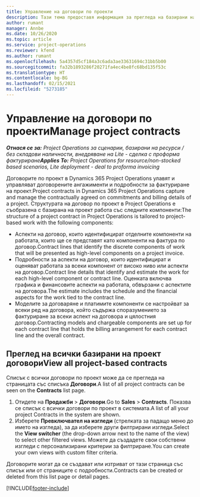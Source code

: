 ```yaml
---
title: Управление на договори по проекти
description: Тази тема предоставя информация за прегледа на базирани на проект договори.
author: rumant
manager: Annbe
ms.date: 10/26/2020
ms.topic: article
ms.service: project-operations
ms.reviewer: kfend
ms.author: rumant
ms.openlocfilehash: 5a4357d5cf184a3c6ada3ae33631694c31bb5b00
ms.sourcegitcommit: fa32b1893286f20271fa4ec4be8fc68bd135f53c
ms.translationtype: HT
ms.contentlocale: bg-BG
ms.lasthandoff: 02/15/2021
ms.locfileid: "5273185"
---
```

# <a name="manage-project-contracts"></a><span data-ttu-id="94274-103">Управление на договори по проекти</span><span class="sxs-lookup"><span data-stu-id="94274-103">Manage project contracts</span></span>

<span data-ttu-id="94274-104">_**Отнася се за:** Project Operations за сценарии, базирани на ресурси / без складови наличности, внедряване на Lite - сделка с проформа фактуриране_</span><span class="sxs-lookup"><span data-stu-id="94274-104">_**Applies To:** Project Operations for resource/non-stocked based scenarios, Lite deployment - deal to proforma invoicing_</span></span>

<span data-ttu-id="94274-105">Договорите по проект в Dynamics 365 Project Operations улавят и управляват договорените ангажименти и подробности за фактуриране на проект.</span><span class="sxs-lookup"><span data-stu-id="94274-105">Project contracts in Dynamics 365 Project Operations capture and manage the contractually agreed on commitments and billing details of a project.</span></span> <span data-ttu-id="94274-106">Структурата на договор по проект в Project Operations е съобразена с базирана на проект работа със следните компоненти:</span><span class="sxs-lookup"><span data-stu-id="94274-106">The structure of a project contract in Project Operations is tailored to project-based work with the following components:</span></span>

- <span data-ttu-id="94274-107">Аспекти на договор, които идентифицират отделните компоненти на работата, които ще се представят като компоненти на фактура по договор.</span><span class="sxs-lookup"><span data-stu-id="94274-107">Contract lines that identify the discrete components of work that will be presented as high-level components on a project invoice.</span></span>
- <span data-ttu-id="94274-108">Подробности за аспекти на договор, които идентифицират и оценяват работата за всеки компонент от високо ниво или аспекти на договор.</span><span class="sxs-lookup"><span data-stu-id="94274-108">Contract line details that identify and estimate the work for each high-level component or contract line.</span></span> <span data-ttu-id="94274-109">Оценката включва графика и финансовите аспекти на работата, обвързани с аспектите на договора.</span><span class="sxs-lookup"><span data-stu-id="94274-109">The estimate includes the schedule and the financial aspects for the work tied to the contract line.</span></span>
- <span data-ttu-id="94274-110">Моделите за договаряне и платимите компоненти се настройват за всеки ред на договора, който съдържа споразумението за фактуриране за всеки аспект на договора и цялостния договор.</span><span class="sxs-lookup"><span data-stu-id="94274-110">Contracting models and chargeable components are set up for each contract line that holds the billing arrangement for each contract line and the overall contract.</span></span>

## <a name="view-all-project-based-contracts"></a><span data-ttu-id="94274-111">Преглед на всички базирани на проект договори</span><span class="sxs-lookup"><span data-stu-id="94274-111">View all project-based contracts</span></span>

<span data-ttu-id="94274-112">Списък с всички договори по проект може да се прегледа на страницата със списъка **Договори**.</span><span class="sxs-lookup"><span data-stu-id="94274-112">A list of all project contracts can be seen on the **Contracts** list page.</span></span> 

1. <span data-ttu-id="94274-113">Отидете на **Продажби** > **Договори**.</span><span class="sxs-lookup"><span data-stu-id="94274-113">Go to **Sales** > **Contracts**.</span></span> <span data-ttu-id="94274-114">Показва се списък с всички договори по проект в системата.</span><span class="sxs-lookup"><span data-stu-id="94274-114">A list of all your project Contracts in the system are shown.</span></span> 
2. <span data-ttu-id="94274-115">Изберете **Превключвател на изгледи** (стрелката за падащо меню до името на изгледа), за да изберете други филтрирани изгледи.</span><span class="sxs-lookup"><span data-stu-id="94274-115">Select the **View switcher** (the drop-down arrow next to the name of the view) to select other filtered views.</span></span> <span data-ttu-id="94274-116">Можете да създадете свои собствени изгледи с персонализирани критерии за филтриране.</span><span class="sxs-lookup"><span data-stu-id="94274-116">You can create your own views with custom filter criteria.</span></span>

<span data-ttu-id="94274-117">Договорите могат да се създават или изтриват от тази страница със списък или от страниците с подробности.</span><span class="sxs-lookup"><span data-stu-id="94274-117">Contracts can be created or deleted from this list page or detail pages.</span></span>


[!INCLUDE[footer-include](../../includes/footer-banner.md)]